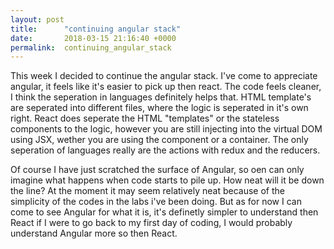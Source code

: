 ```yaml
---
layout: post
title:      "continuing angular stack"
date:       2018-03-15 21:16:40 +0000
permalink:  continuing_angular_stack
---
```



This week I decided to continue the angular stack. I've come to appreciate angular, it feels like it's easier to pick up then react. The code feels cleaner, I think the seperation in languages definitely helps that. HTML template's are seperated into different files, where the logic is seperated in it's own right. React does seperate the HTML "templates" or the stateless components to the logic, however you are still injecting into the virtual DOM using JSX, wether you are using the component or a container. The only seperation of languages really are the actions with redux and the reducers. 

Of course I have just scratched the surface of Angular, so oen can only imagine what happens when code starts to pile up. How neat will it be down the line? At the moment it may seem relatively neat because of the simplicity of the codes in the labs i've been doing. But as for now I can come to see Angular for what it is, it's definetly simpler to understand then React if I were to go back to my first day of coding, I would probably understand Angular more so then React.


